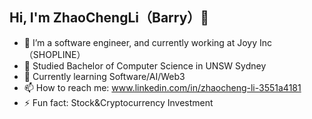 ##    Hi, I'm ZhaoChengLi（Barry）👋

- 🔭  I’m a software engineer, and currently working at Joyy Inc（SHOPLINE）
- 📖  Studied Bachelor of Computer Science in UNSW Sydney
- 🌱  Currently learning Software/AI/Web3
- 📫  How to reach me: www.linkedin.com/in/zhaocheng-li-3551a4181
- ⚡   Fun fact: Stock&Cryptocurrency Investment
